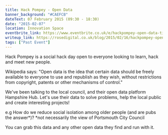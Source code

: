 ```yaml
---
title: Hack Pompey - Open Data
banner_background: "#CAEFCB"
dateText: 07 February 2015 (09:30 - 18:30)
date: "2015-02-07"
location: Innovation Space
eventbrite_link: https://www.eventbrite.co.uk/e/hackpompey-open-data-tickets-15325330476#
writeup_link: https://rosedigital.co.uk/blog/2015/02/16/hackpompey-open-data.html
tags: ["Past Event"]
---
```


Hack Pompey is a social hack day open to everyone looking to learn, hack and meet new people.

Wikipedia says: "Open data is the idea that certain data should be freely available to everyone to use and republish as they wish, without restrictions from copyright, patents or other mechanisms of control."

We've been talking to the local council, and their open data platform Hampshire Hub. Let's use their data to solve problems, help the local public and create interesting projects!

e.g How do we reduce social isolation among older people (and are pubs the answer*)?
*not necessarily the view of Portsmouth City Council

You can grab this data and any other open data they find and run with it.
